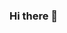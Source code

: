 ### Hi there 👋

<!--
**thisLinda/thisLinda** is a ✨ _special_ ✨ repository because its `README.md` (this file) appears on your GitHub profile.
- 🔭 I’m currently solidifying my prior self-directed learning through Promineo Tech's front end bootcamp via Nashua Community College. 
- 🌱 I’m looking forward to six weeks of React!
- 💬 Ask me about my undying devotion to animated slackmojis.
- 📫 How to reach me: www.linkedin.com/in/linda-forlizzi
- ⚡ Fun fact: I bought my first computer in 1983, an Apple IIe. 
    Sad fact: I didn't use it to learn programming.
-->
